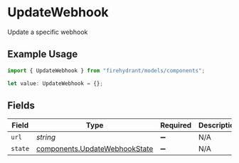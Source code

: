 # UpdateWebhook

Update a specific webhook

## Example Usage

```typescript
import { UpdateWebhook } from "firehydrant/models/components";

let value: UpdateWebhook = {};
```

## Fields

| Field                                                                          | Type                                                                           | Required                                                                       | Description                                                                    |
| ------------------------------------------------------------------------------ | ------------------------------------------------------------------------------ | ------------------------------------------------------------------------------ | ------------------------------------------------------------------------------ |
| `url`                                                                          | *string*                                                                       | :heavy_minus_sign:                                                             | N/A                                                                            |
| `state`                                                                        | [components.UpdateWebhookState](../../models/components/updatewebhookstate.md) | :heavy_minus_sign:                                                             | N/A                                                                            |